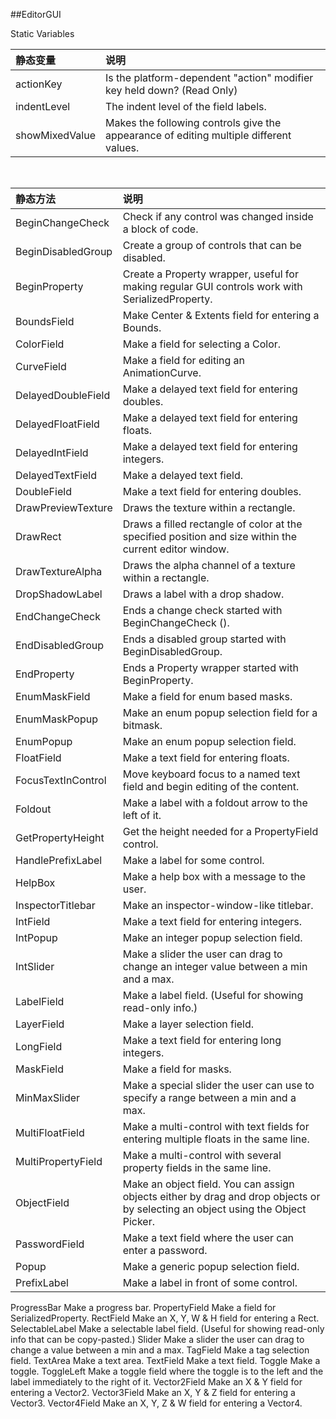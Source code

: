 ##EditorGUI

Static Variables

|静态变量|说明|
|:--|:--|
|actionKey|Is the platform-dependent "action" modifier key held down? (Read Only)|
|indentLevel|The indent level of the field labels.|
|showMixedValue|Makes the following controls give the appearance of editing multiple different values.|

&emsp;

|静态方法|说明|
|:--|:--|
|BeginChangeCheck|Check if any control was changed inside a block of code.|
|BeginDisabledGroup|Create a group of controls that can be disabled.|
|BeginProperty|	Create a Property wrapper, useful for making regular GUI controls work with SerializedProperty.|
|BoundsField|Make Center & Extents field for entering a Bounds.|
|ColorField|Make a field for selecting a Color.|
|CurveField|Make a field for editing an AnimationCurve.|
|DelayedDoubleField|Make a delayed text field for entering doubles.|
|DelayedFloatField|Make a delayed text field for entering floats.|
|DelayedIntField|Make a delayed text field for entering integers.|
|DelayedTextField|Make a delayed text field.|
|DoubleField|Make a text field for entering doubles.|
|DrawPreviewTexture|Draws the texture within a rectangle.|
|DrawRect|Draws a filled rectangle of color at the specified position and size within the current editor window.|
|DrawTextureAlpha|Draws the alpha channel of a texture within a rectangle.|
|DropShadowLabel|Draws a label with a drop shadow.|
|EndChangeCheck|Ends a change check started with BeginChangeCheck ().|
|EndDisabledGroup|Ends a disabled group started with BeginDisabledGroup.|
|EndProperty|Ends a Property wrapper started with BeginProperty.|
|EnumMaskField|Make a field for enum based masks.|
|EnumMaskPopup|Make an enum popup selection field for a bitmask.|
|EnumPopup|Make an enum popup selection field.|
|FloatField|Make a text field for entering floats.|
|FocusTextInControl|Move keyboard focus to a named text field and begin editing of the content.|
|Foldout|Make a label with a foldout arrow to the left of it.|
|GetPropertyHeight|Get the height needed for a PropertyField control.|
|HandlePrefixLabel|Make a label for some control.|
|HelpBox|Make a help box with a message to the user.|
|InspectorTitlebar|Make an inspector-window-like titlebar.|
|IntField|Make a text field for entering integers.|
|IntPopup|Make an integer popup selection field.|
|IntSlider|Make a slider the user can drag to change an integer value between a min and a max.|
|LabelField|Make a label field. (Useful for showing read-only info.)|
|LayerField|Make a layer selection field.|
|LongField|Make a text field for entering long integers.|
|MaskField|Make a field for masks.|
|MinMaxSlider|Make a special slider the user can use to specify a range between a min and a max.|
|MultiFloatField|Make a multi-control with text fields for entering multiple floats in the same line.|
|MultiPropertyField|Make a multi-control with several property fields in the same line.|
|ObjectField|Make an object field. You can assign objects either by drag and drop objects or by selecting an object using the Object Picker.|
|PasswordField|Make a text field where the user can enter a password.|
|Popup|Make a generic popup selection field.|
|PrefixLabel|Make a label in front of some control.|
ProgressBar	Make a progress bar.
PropertyField	Make a field for SerializedProperty.
RectField	Make an X, Y, W & H field for entering a Rect.
SelectableLabel	Make a selectable label field. (Useful for showing read-only info that can be copy-pasted.)
Slider	Make a slider the user can drag to change a value between a min and a max.
TagField	Make a tag selection field.
TextArea	Make a text area.
TextField	Make a text field.
Toggle	Make a toggle.
ToggleLeft	Make a toggle field where the toggle is to the left and the label immediately to the right of it.
Vector2Field	Make an X & Y field for entering a Vector2.
Vector3Field	Make an X, Y & Z field for entering a Vector3.
Vector4Field	Make an X, Y, Z & W field for entering a Vector4.